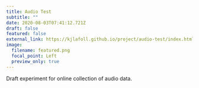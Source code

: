 ```yaml
---
title: Audio Test
subtitle: ""
date: 2020-08-03T07:41:12.721Z
draft: false
featured: false
external_link: https://kjlafoll.github.io/project/audio-test/index.html
image:
  filename: featured.png
  focal_point: Left
  preview_only: true
---
```

Draft experiment for online collection of audio data.